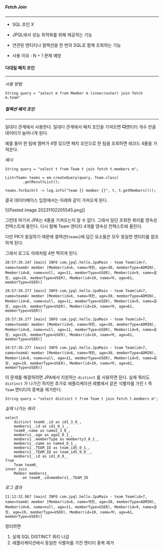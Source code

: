 
##### Fetch Join
---
- SQL 조인 X
- JPQL에서 성능 최적화를 위해 제공하는 기능
- 연관된 엔티티나 컬렉션을 한 번의 SQL로 함께 조회하는 기능

- 사용 이유 : N + 1 문제 예방


#### 다대일 페치 조인
---

*사용 방법*

```
String query = "select m from Member m (inner/outer) join fetch m.team"
```



##### 컬렉션 페치 조인
---
일대다 관계에서 사용한다. 일대다 관계에서 페치 조인을 가져오면 **다**엔티티 개수 만큼 데이터가 늘어나게 된다.

예를 들어 한 팀에 멤버가 4명 있으면 페치 조인으로 한 팀을 조회하면 레코드 4줄을 가져온다.

*예시*

```
String query = "select t from Team t join fetch t.members m";  
  
List<Team> teams = em.createQuery(query, Team.class)  
        .getResultList();  
  
teams.forEach(t -> log.info("team {} member {}", t, t.getMembers()));
```


결국 데이터베이스 입장에서는 아래와 같이 가져오게 된다. 

![[Pasted image 20231102205545.png]]

그런데 여기서 JPA는 4줄을 가져오는지 알 수 없다. 그래서 일단 조회한 쿼리를 영속성 컨텍스트에 올린다. 다시 말해 Team 엔티티 4개를 영속성 컨텍스트에 올린다.

다만 PK가 동일하기 때문에 컬렉션(`teams`)에 담긴 요소들은 모두 동일한 엔티티를 참조하게 된다.

그래서 로그도 아래처럼 4번 찍히게 된다.

```
20:57:39.247 [main] INFO com.jpql.hello.JpaMain - team Team(id=7, name=teamA) member [Member(id=6, name=재헌, age=30, memberType=ADMIN), Member(id=8, name=null, age=11, memberType=USER), Member(id=9, name=윤정, age=19, memberType=USER), Member(id=10, name=탁, age=61, memberType=USER)]

20:57:39.277 [main] INFO com.jpql.hello.JpaMain - team Team(id=7, name=teamA) member [Member(id=6, name=재헌, age=30, memberType=ADMIN), Member(id=8, name=null, age=11, memberType=USER), Member(id=9, name=윤정, age=19, memberType=USER), Member(id=10, name=탁, age=61, memberType=USER)]

20:57:39.277 [main] INFO com.jpql.hello.JpaMain - team Team(id=7, name=teamA) member [Member(id=6, name=재헌, age=30, memberType=ADMIN), Member(id=8, name=null, age=11, memberType=USER), Member(id=9, name=윤정, age=19, memberType=USER), Member(id=10, name=탁, age=61, memberType=USER)]

20:57:39.277 [main] INFO com.jpql.hello.JpaMain - team Team(id=7, name=teamA) member [Member(id=6, name=재헌, age=30, memberType=ADMIN), Member(id=8, name=null, age=11, memberType=USER), Member(id=9, name=윤정, age=19, memberType=USER), Member(id=10, name=탁, age=61, memberType=USER)]
```


이 문제를 해결하려면 JPA에서 지원하는 `distinct` 를 사용하면 된다. 실제 쿼리도 `distinct` 가 나가긴 하지만 추가로 애플리케이션 레벨에서  같은 식별자를 가진 `t` 즉 `Team` 엔티티의 중복을 제거한다.

```
String query = "select distinct t from Team t join fetch t.members m";  
```


*실제 나가는 쿼리*

```
select
	distinct team0_.id as id1_3_0_,
	members1_.id as id1_0_1_,
	team0_.name as name2_3_0_,
	members1_.age as age2_0_1_,
	members1_.memberType as memberty3_0_1_,
	members1_.name as name4_0_1_,
	members1_.TEAM_ID as team_id5_0_1_,
	members1_.TEAM_ID as team_id5_0_0__,
	members1_.id as id1_0_0__ 
from
	Team team0_ 
inner join
	Member members1_ 
		on team0_.id=members1_.TEAM_ID
```


*로그 결과*

```
21:12:32.867 [main] INFO com.jpql.hello.JpaMain - team Team(id=7, name=teamA) member [Member(id=6, name=재헌, age=30, memberType=ADMIN), Member(id=8, name=null, age=11, memberType=USER), Member(id=9, name=윤정, age=19, memberType=USER), Member(id=10, name=탁, age=61, memberType=USER)]
```




정리하면 

1. 실제 SQL DISTINCT 쿼리 나감
2. 애플리케이션에서 동일한 식별자를 가진 엔티티 중복 제거



